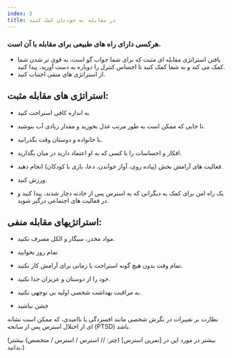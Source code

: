 ```yaml
---
index: 3
title: در مقابله به خودتان کمک کنید
---
```

### هرکسی دارای راه های طبیعی برای مقابله با آن است.

*   یافتن استراتژی مقابله ای مثبت که برای شما جواب گو است، به قوی تر شدن شما کمک می کند و به شما کمک کنید تا احساس کنترل را دوباره به دست آورید، پیدا کنید.
*   از استراتژی های منفی اجتناب کنید.

## استراتژی های مقابله مثبت:

*   به اندازه کافی استراحت کنید

*   تا جایی که ممکن است به طور مرتب غذل بخورید و مقدار زیادی آب بنوشید.

*   با خانواده و دوستان وقت بگذرانید.

*   افکار و احساسات را با کسی که به او اعتماد دارید در میان بگذارید.

*   فعالیت های آرامش بخش (پیاده روی، آواز خواندن، دعا، بازی با کودکان) انجام دهید.

*   ورزش کنید.

*   یک راه امن برای کمک به دیگرانی که به استرس پس از حادثه دچار شدند، پیدا کنید و در فعالیت های اجتماعی درگیر شوید.

## استراتژیهای مقابله منفی:

*   مواد مخدر، سیگار و الکل مصرف نکنید.

*   تمام روز نخوابید

*   تمام وقت بدون هیچ گونه استراحت یا زمانی برای آرامش کار نکنید.

*   خود را از دوستان و عزیزان جدا نکنید.

*   به مراقبت بهداشت شخصی اولیه بی توجهی نکنید.

*   خشن نباشید

نظارت بر تغییرات در نگرش شخصی مانند افسردگی یا ناامیدی، که ممکن است نشانه ای از اختلال استرس پس از سانحه (PTSD) باشد.

(بیشتر در مورد این در [تمرین استرس] (چتر: // استرس / استرس / متخصص) بیشتر بدانید.)